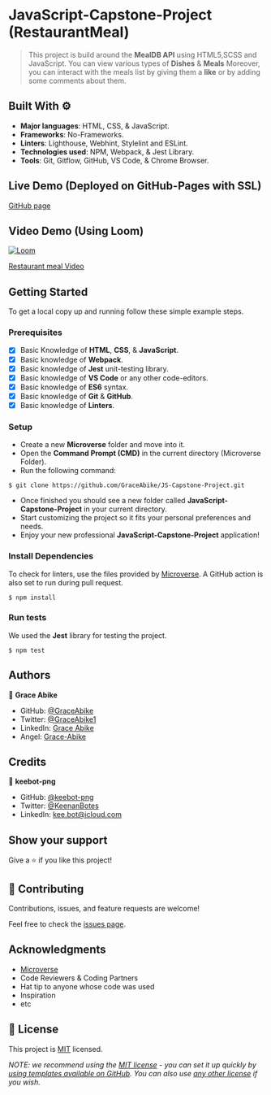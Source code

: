 # JavaScript-Capstone-Project (RestaurantMeal)

> This project is build around the **MealDB API** using HTML5,SCSS and JavaScript. You can view various types of **Dishes** & **Meals** Moreover, you can interact with the meals list by giving them a **like** or by adding some comments about them.

## Built With ⚙️

- **Major languages**: HTML, CSS, & JavaScript.
- **Frameworks**: No-Frameworks.
- **Linters**: Lighthouse, Webhint, Stylelint and ESLint.
- **Technologies used**: NPM, Webpack, & Jest Library.
- **Tools**: Git, Gitflow, GitHub, VS Code, & Chrome Browser.

## Live Demo (Deployed on GitHub-Pages with SSL)

[GitHub page](https://graceabike.github.io/JavaScript-Capstone-Project/dist/index.html)

## Video Demo (Using Loom)

[![Loom](https://img.shields.io/badge/Loom-Video-blueviolet)](https://loom.com)


[Restaurant meal Video](https://www.loom.com/share/74dec9830b584b8bb6bae76f692d0af7)

## Getting Started

To get a local copy up and running follow these simple example steps.

### Prerequisites

- [x] Basic Knowledge of **HTML**, **CSS**, & **JavaScript**.
- [x] Basic knowledge of **Webpack**.
- [x] Basic knowledge of **Jest** unit-testing library.
- [x] Basic knowledge of **VS Code** or any other code-editors.
- [x] Basic knowledge of **ES6** syntax.
- [x] Basic knowledge of **Git** & **GitHub**.
- [x] Basic knowledge of **Linters**.

### Setup

- Create a new **Microverse** folder and move into it.
- Open the **Command Prompt (CMD)** in the current directory (Microverse Folder).
- Run the following command:

```
$ git clone https://github.com/GraceAbike/JS-Capstone-Project.git
```

- Once finished you should see a new folder called **JavaScript-Capstone-Project** in your current directory.
- Start customizing the project so it fits your personal preferences and needs.
- Enjoy your new professional **JavaScript-Capstone-Project** application!

### Install Dependencies

To check for linters, use the files provided by [Microverse](https://github.com/microverseinc/linters-config). A GitHub action is also set to run during pull request.

```
$ npm install
```
### Run tests

We used the **Jest** library for testing the project.

```
$ npm test
```

## Authors

👤 **Grace Abike**

- GitHub: [@GraceAbike](https://github.com/GraceAbike)
- Twitter: [@GraceAbike1](https://twitter.com/GraceAbike1)
- LinkedIn: [Grace Abike](https://www.linkedin.com/in/grace-abike-02770522a/)
- Angel: [Grace-Abike](https://angel.co/u/grace-abike)
## Credits

👤 **keebot-png**

- GitHub: [@keebot-png](https://github.com/keebot-png)
- Twitter: [@KeenanBotes](https://twitter.com/KeenanBotes)
- LinkedIn: [kee.bot@icloud.com](https://www.linkedin.com/in/keenan-botes-947043160)

## Show your support

Give a ⭐️ if you like this project!

## 🤝 Contributing

Contributions, issues, and feature requests are welcome!

Feel free to check the [issues page](../../issues/).

## Acknowledgments

- [Microverse](https://www.microverse.org/)
- Code Reviewers & Coding Partners
- Hat tip to anyone whose code was used
- Inspiration
- etc

## 📝 License

This project is [MIT](./LICENSE) licensed.

_NOTE: we recommend using the [MIT license](https://choosealicense.com/licenses/mit/) - you can set it up quickly by [using templates available on GitHub](https://docs.github.com/en/communities/setting-up-your-project-for-healthy-contributions/adding-a-license-to-a-repository). You can also use [any other license](https://choosealicense.com/licenses/) if you wish._
